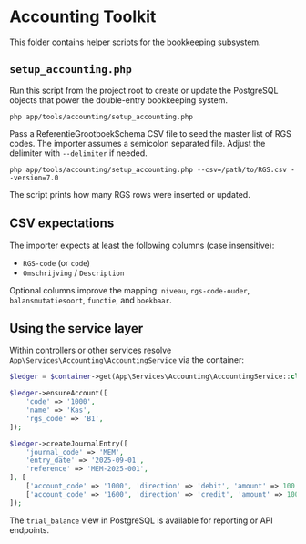 ﻿# Accounting Toolkit

This folder contains helper scripts for the bookkeeping subsystem.

## `setup_accounting.php`

Run this script from the project root to create or update the PostgreSQL objects that power the double-entry bookkeeping system.

```
php app/tools/accounting/setup_accounting.php
```

Pass a ReferentieGrootboekSchema CSV file to seed the master list of RGS codes. The importer assumes a semicolon separated file. Adjust the delimiter with `--delimiter` if needed.

```
php app/tools/accounting/setup_accounting.php --csv=/path/to/RGS.csv --version=7.0
```

The script prints how many RGS rows were inserted or updated.

## CSV expectations

The importer expects at least the following columns (case insensitive):

- `RGS-code` (or `code`)
- `Omschrijving` / `Description`

Optional columns improve the mapping: `niveau`, `rgs-code-ouder`, `balansmutatiesoort`, `functie`, and `boekbaar`.

## Using the service layer

Within controllers or other services resolve `App\Services\Accounting\AccountingService` via the container:

```php
$ledger = $container->get(App\Services\Accounting\AccountingService::class);

$ledger->ensureAccount([
    'code' => '1000',
    'name' => 'Kas',
    'rgs_code' => 'B1',
]);

$ledger->createJournalEntry([
    'journal_code' => 'MEM',
    'entry_date' => '2025-09-01',
    'reference' => 'MEM-2025-001',
], [
    ['account_code' => '1000', 'direction' => 'debit', 'amount' => 100.00],
    ['account_code' => '1600', 'direction' => 'credit', 'amount' => 100.00],
]);
```

The `trial_balance` view in PostgreSQL is available for reporting or API endpoints.
